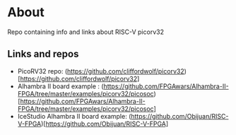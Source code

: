 # About

Repo containing info and links about RISC-V picorv32


## Links and repos

+ PicoRV32  repo: (https://github.com/cliffordwolf/picorv32)[https://github.com/cliffordwolf/picorv32]
+ Alhambra II board example : (https://github.com/FPGAwars/Alhambra-II-FPGA/tree/master/examples/picorv32/picosoc)[https://github.com/FPGAwars/Alhambra-II-FPGA/tree/master/examples/picorv32/picosoc]
+ IceStudio Alhambra II board example: (https://github.com/Obijuan/RISC-V-FPGA)[https://github.com/Obijuan/RISC-V-FPGA]
